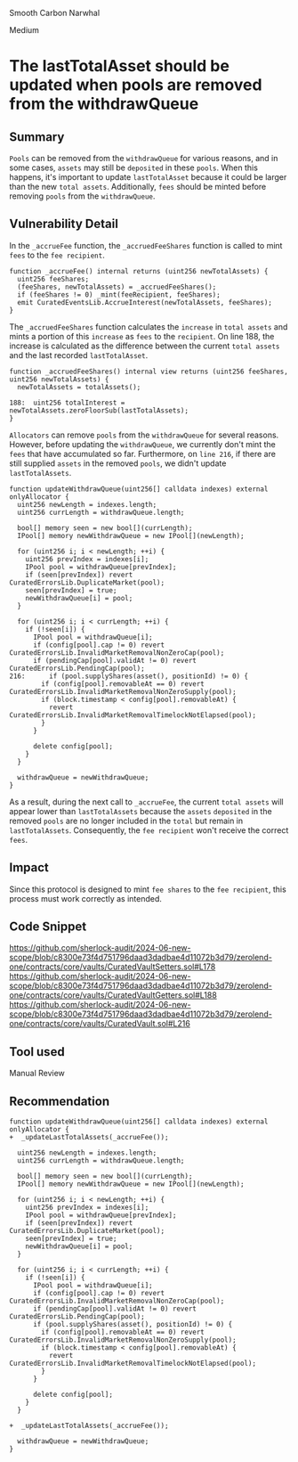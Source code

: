 Smooth Carbon Narwhal

Medium

# The lastTotalAsset should be updated when pools are removed from the withdrawQueue

## Summary
`Pools` can be removed from the `withdrawQueue` for various reasons, and in some cases, `assets` may still be `deposited` in these `pools`. 
When this happens, it's important to update `lastTotalAsset` because it could be larger than the new `total assets`. 
Additionally, `fees` should be minted before removing `pools` from the `withdrawQueue`.
## Vulnerability Detail
In the `_accrueFee` function, the `_accruedFeeShares` function is called to mint `fees` to the `fee recipient`. 
```solidity
function _accrueFee() internal returns (uint256 newTotalAssets) {
  uint256 feeShares;
  (feeShares, newTotalAssets) = _accruedFeeShares();
  if (feeShares != 0) _mint(feeRecipient, feeShares);
  emit CuratedEventsLib.AccrueInterest(newTotalAssets, feeShares);
}
```
The `_accruedFeeShares` function calculates the `increase` in `total assets` and mints a portion of this `increase` as `fees` to the `recipient`. 
On line 188, the increase is calculated as the difference between the current `total assets` and the last recorded `lastTotalAsset`.
```solidity
function _accruedFeeShares() internal view returns (uint256 feeShares, uint256 newTotalAssets) {
  newTotalAssets = totalAssets();

188:  uint256 totalInterest = newTotalAssets.zeroFloorSub(lastTotalAssets);
}
```
`Allocators` can remove `pools` from the `withdrawQueue` for several reasons. 
However, before updating the `withdrawQueue`, we currently don't mint the `fees` that have accumulated so far. 
Furthermore, on `line 216`, if there are still supplied `assets` in the removed `pools`, we didn't  update `lastTotalAssets`.
```solidity
function updateWithdrawQueue(uint256[] calldata indexes) external onlyAllocator {
  uint256 newLength = indexes.length;
  uint256 currLength = withdrawQueue.length;

  bool[] memory seen = new bool[](currLength);
  IPool[] memory newWithdrawQueue = new IPool[](newLength);

  for (uint256 i; i < newLength; ++i) {
    uint256 prevIndex = indexes[i];
    IPool pool = withdrawQueue[prevIndex];
    if (seen[prevIndex]) revert CuratedErrorsLib.DuplicateMarket(pool);
    seen[prevIndex] = true;
    newWithdrawQueue[i] = pool;
  }

  for (uint256 i; i < currLength; ++i) {
    if (!seen[i]) {
      IPool pool = withdrawQueue[i];
      if (config[pool].cap != 0) revert CuratedErrorsLib.InvalidMarketRemovalNonZeroCap(pool);
      if (pendingCap[pool].validAt != 0) revert CuratedErrorsLib.PendingCap(pool);
216:      if (pool.supplyShares(asset(), positionId) != 0) {
        if (config[pool].removableAt == 0) revert CuratedErrorsLib.InvalidMarketRemovalNonZeroSupply(pool);
        if (block.timestamp < config[pool].removableAt) {
          revert CuratedErrorsLib.InvalidMarketRemovalTimelockNotElapsed(pool);
        }
      }

      delete config[pool];
    }
  }

  withdrawQueue = newWithdrawQueue;
}
```
As a result, during the next call to `_accrueFee`, the current `total assets` will appear lower than `lastTotalAssets` because the `assets` `deposited` in the removed `pools` are no longer included in the `total` but remain in `lastTotalAssets`. 
Consequently, the `fee recipient` won't receive the correct `fees`.
## Impact
Since this protocol is designed to mint `fee shares` to the `fee recipient`, this process must work correctly as intended.
## Code Snippet
https://github.com/sherlock-audit/2024-06-new-scope/blob/c8300e73f4d751796daad3dadbae4d11072b3d79/zerolend-one/contracts/core/vaults/CuratedVaultSetters.sol#L178
https://github.com/sherlock-audit/2024-06-new-scope/blob/c8300e73f4d751796daad3dadbae4d11072b3d79/zerolend-one/contracts/core/vaults/CuratedVaultGetters.sol#L188
https://github.com/sherlock-audit/2024-06-new-scope/blob/c8300e73f4d751796daad3dadbae4d11072b3d79/zerolend-one/contracts/core/vaults/CuratedVault.sol#L216

## Tool used

Manual Review

## Recommendation
```solidity
function updateWithdrawQueue(uint256[] calldata indexes) external onlyAllocator {
+  _updateLastTotalAssets(_accrueFee());

  uint256 newLength = indexes.length;
  uint256 currLength = withdrawQueue.length;

  bool[] memory seen = new bool[](currLength);
  IPool[] memory newWithdrawQueue = new IPool[](newLength);

  for (uint256 i; i < newLength; ++i) {
    uint256 prevIndex = indexes[i];
    IPool pool = withdrawQueue[prevIndex];
    if (seen[prevIndex]) revert CuratedErrorsLib.DuplicateMarket(pool);
    seen[prevIndex] = true;
    newWithdrawQueue[i] = pool;
  }

  for (uint256 i; i < currLength; ++i) {
    if (!seen[i]) {
      IPool pool = withdrawQueue[i];
      if (config[pool].cap != 0) revert CuratedErrorsLib.InvalidMarketRemovalNonZeroCap(pool);
      if (pendingCap[pool].validAt != 0) revert CuratedErrorsLib.PendingCap(pool);
      if (pool.supplyShares(asset(), positionId) != 0) {
        if (config[pool].removableAt == 0) revert CuratedErrorsLib.InvalidMarketRemovalNonZeroSupply(pool);
        if (block.timestamp < config[pool].removableAt) {
          revert CuratedErrorsLib.InvalidMarketRemovalTimelockNotElapsed(pool);
        }
      }

      delete config[pool];
    }
  }

+  _updateLastTotalAssets(_accrueFee());

  withdrawQueue = newWithdrawQueue;
}
```